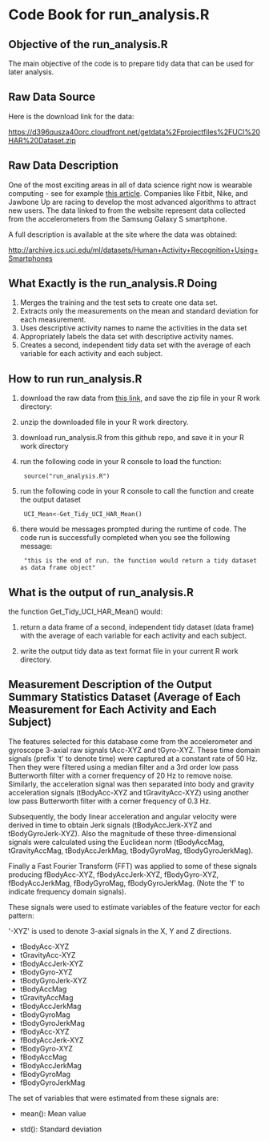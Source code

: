 
Code Book for run_analysis.R
=============================

## Objective of the run_analysis.R
The main objective of the code is to prepare tidy data that can be used for later analysis.


## Raw Data Source 
Here is the download link for the data: 

https://d396qusza40orc.cloudfront.net/getdata%2Fprojectfiles%2FUCI%20HAR%20Dataset.zip 

## Raw Data Description
One of the most exciting areas in all of data science right now is wearable computing - see for example [this article](http://www.insideactivitytracking.com/data-science-activity-tracking-and-the-battle-for-the-worlds-top-sports-brand/). 
Companies like Fitbit, Nike, and Jawbone Up are racing to develop the most advanced algorithms to attract new users. 
The data linked to from the website represent data collected from the accelerometers from the Samsung Galaxy S smartphone. 

A full description is available at the site where the data was obtained: 

http://archive.ics.uci.edu/ml/datasets/Human+Activity+Recognition+Using+Smartphones

## What Exactly is the run_analysis.R Doing
1. Merges the training and the test sets to create one data set.
2. Extracts only the measurements on the mean and standard deviation for each measurement. 
3. Uses descriptive activity names to name the activities in the data set
4. Appropriately labels the data set with descriptive activity names. 
5. Creates a second, independent tidy data set with the average of each variable for each activity and each subject. 

## How to run run_analysis.R
1. download the raw data from [this link](https://d396qusza40orc.cloudfront.net/getdata%2Fprojectfiles%2FUCI%20HAR%20Dataset.zip), and save the zip file in your R work directory:

2. unzip the downloaded file in your R work directory.

3. download run_analysis.R from this github repo, and save it in your R work directory

4. run the following code in your R console to load the function:

        source("run_analysis.R")
		
5. run the following code in your R console to call the function and create the output dataset

        UCI_Mean<-Get_Tidy_UCI_HAR_Mean()
		
6. there would be messages prompted during the runtime of code. The code run is successfully completed when you see the following message:

	    "this is the end of run. the function would return a tidy dataset as data frame object"

## What is the output of run_analysis.R

the function Get_Tidy_UCI_HAR_Mean() would:

1. return a data frame of a second, independent tidy dataset (data frame) with the average of each variable for each activity and each subject.

2. write the output tidy data as text format file in your current R work directory. 

## Measurement Description of the Output Summary Statistics Dataset (Average of Each Measurement for Each Activity and Each Subject)

The features selected for this database come from the accelerometer and gyroscope 3-axial raw signals tAcc-XYZ and tGyro-XYZ. These time domain signals (prefix 't' to denote time) were captured at a constant rate of 50 Hz. Then they were filtered using a median filter and a 3rd order low pass Butterworth filter with a corner frequency of 20 Hz to remove noise. Similarly, the acceleration signal was then separated into body and gravity acceleration signals (tBodyAcc-XYZ and tGravityAcc-XYZ) using another low pass Butterworth filter with a corner frequency of 0.3 Hz. 

Subsequently, the body linear acceleration and angular velocity were derived in time to obtain Jerk signals (tBodyAccJerk-XYZ and tBodyGyroJerk-XYZ). Also the magnitude of these three-dimensional signals were calculated using the Euclidean norm (tBodyAccMag, tGravityAccMag, tBodyAccJerkMag, tBodyGyroMag, tBodyGyroJerkMag). 

Finally a Fast Fourier Transform (FFT) was applied to some of these signals producing fBodyAcc-XYZ, fBodyAccJerk-XYZ, fBodyGyro-XYZ, fBodyAccJerkMag, fBodyGyroMag, fBodyGyroJerkMag. (Note the 'f' to indicate frequency domain signals). 

These signals were used to estimate variables of the feature vector for each pattern: 
 
'-XYZ' is used to denote 3-axial signals in the X, Y and Z directions.

* tBodyAcc-XYZ
* tGravityAcc-XYZ
* tBodyAccJerk-XYZ
* tBodyGyro-XYZ
* tBodyGyroJerk-XYZ
* tBodyAccMag
* tGravityAccMag
* tBodyAccJerkMag
* tBodyGyroMag
* tBodyGyroJerkMag
* fBodyAcc-XYZ
* fBodyAccJerk-XYZ
* fBodyGyro-XYZ
* fBodyAccMag
* fBodyAccJerkMag
* fBodyGyroMag
* fBodyGyroJerkMag

The set of variables that were estimated from these signals are: 

* mean(): Mean value

* std(): Standard deviation
